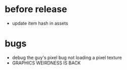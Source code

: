 # before release
* update item hash in assets

# bugs
* debug the guy's pixel bug not loading a pixel texture
* GRAPHICS WEIRDNESS IS BACK